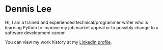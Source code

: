 # Dennis Lee

Hi, I am a trained and experienced technical/programmer writer who is learning Python to improve my job market appeal or to possibly change to a software development career.

You can view my work history at my [LinkedIn profile](https://www.linkedin.com/in/dennislee-dennislee).
